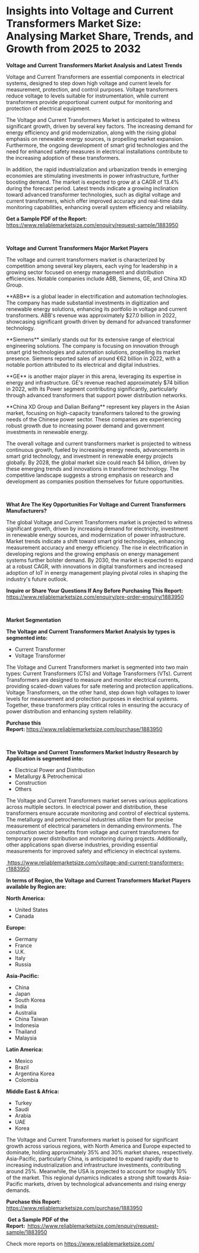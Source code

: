 <p><h1>Insights into Voltage and Current Transformers Market Size: Analysing Market Share, Trends, and Growth from 2025 to 2032</h1></p><p><strong>Voltage and Current Transformers Market Analysis and Latest Trends</strong></p>
<p><p>Voltage and Current Transformers are essential components in electrical systems, designed to step down high voltage and current levels for measurement, protection, and control purposes. Voltage transformers reduce voltage to levels suitable for instrumentation, while current transformers provide proportional current output for monitoring and protection of electrical equipment. </p><p>The Voltage and Current Transformers Market is anticipated to witness significant growth, driven by several key factors. The increasing demand for energy efficiency and grid modernization, along with the rising global emphasis on renewable energy sources, is propelling market expansion. Furthermore, the ongoing development of smart grid technologies and the need for enhanced safety measures in electrical installations contribute to the increasing adoption of these transformers. </p><p>In addition, the rapid industrialization and urbanization trends in emerging economies are stimulating investments in power infrastructure, further boosting demand. The market is expected to grow at a CAGR of 13.4% during the forecast period. Latest trends indicate a growing inclination toward advanced transformer technologies, such as digital voltage and current transformers, which offer improved accuracy and real-time data monitoring capabilities, enhancing overall system efficiency and reliability.</p></p>
<p><strong>Get a Sample PDF of the Report:&nbsp;</strong> <a href="https://www.reliablemarketsize.com/enquiry/request-sample/1883950?utm_campaign=1991&utm_medium=2&utm_source=Github&utm_content=ia&utm_term=22022025&utm_id=voltage-and-current-transformers">https://www.reliablemarketsize.com/enquiry/request-sample/1883950</a></p>
<p>&nbsp;</p>
<p><strong>Voltage and Current Transformers Major Market Players</strong></p>
<p><p>The voltage and current transformers market is characterized by competition among several key players, each vying for leadership in a growing sector focused on energy management and distribution efficiencies. Notable companies include ABB, Siemens, GE, and China XD Group.</p><p>**ABB** is a global leader in electrification and automation technologies. The company has made substantial investments in digitization and renewable energy solutions, enhancing its portfolio in voltage and current transformers. ABB's revenue was approximately $27.0 billion in 2022, showcasing significant growth driven by demand for advanced transformer technology.</p><p>**Siemens** similarly stands out for its extensive range of electrical engineering solutions. The company is focusing on innovation through smart grid technologies and automation solutions, propelling its market presence. Siemens reported sales of around €62 billion in 2022, with a notable portion attributed to its electrical and digital industries.</p><p>**GE** is another major player in this arena, leveraging its expertise in energy and infrastructure. GE's revenue reached approximately $74 billion in 2022, with its Power segment contributing significantly, particularly through advanced transformers that support power distribution networks.</p><p>**China XD Group and Dalian Beifang** represent key players in the Asian market, focusing on high-capacity transformers tailored to the growing needs of the Chinese power sector. These companies are experiencing robust growth due to increasing power demand and government investments in renewable energy.</p><p>The overall voltage and current transformers market is projected to witness continuous growth, fueled by increasing energy needs, advancements in smart grid technology, and investment in renewable energy projects globally. By 2028, the global market size could reach $4 billion, driven by these emerging trends and innovations in transformer technology. The competitive landscape suggests a strong emphasis on research and development as companies position themselves for future opportunities.</p></p>
<p>&nbsp;</p>
<p><strong>What Are The Key Opportunities For Voltage and Current Transformers Manufacturers?</strong></p>
<p><p>The global Voltage and Current Transformers market is projected to witness significant growth, driven by increasing demand for electricity, investment in renewable energy sources, and modernization of power infrastructure. Market trends indicate a shift toward smart grid technologies, enhancing measurement accuracy and energy efficiency. The rise in electrification in developing regions and the growing emphasis on energy management systems further bolster demand. By 2030, the market is expected to expand at a robust CAGR, with innovations in digital transformers and increased adoption of IoT in energy management playing pivotal roles in shaping the industry's future outlook.</p></p>
<p><strong>Inquire or Share Your Questions If Any Before Purchasing This Report:</strong> <a href="https://www.reliablemarketsize.com/enquiry/pre-order-enquiry/1883950?utm_campaign=1991&utm_medium=2&utm_source=Github&utm_content=ia&utm_term=22022025&utm_id=voltage-and-current-transformers">https://www.reliablemarketsize.com/enquiry/pre-order-enquiry/1883950</a></p>
<p>&nbsp;</p>
<p><strong>Market Segmentation</strong></p>
<p><strong>The Voltage and Current Transformers Market Analysis by types is segmented into:</strong></p>
<p><ul><li>Current Transformer</li><li>Voltage Transformer</li></ul></p>
<p><p>The Voltage and Current Transformers market is segmented into two main types: Current Transformers (CTs) and Voltage Transformers (VTs). Current Transformers are designed to measure and monitor electrical currents, providing scaled-down values for safe metering and protection applications. Voltage Transformers, on the other hand, step down high voltages to lower levels for measurement and protection purposes in electrical systems. Together, these transformers play critical roles in ensuring the accuracy of power distribution and enhancing system reliability.</p></p>
<p><strong>Purchase this Report:&nbsp;</strong><a href="https://www.reliablemarketsize.com/purchase/1883950?utm_campaign=1991&utm_medium=2&utm_source=Github&utm_content=ia&utm_term=22022025&utm_id=voltage-and-current-transformers">https://www.reliablemarketsize.com/purchase/1883950</a></p>
<p>&nbsp;</p>
<p><strong>The Voltage and Current Transformers Market Industry Research by Application is segmented into:</strong></p>
<p><ul><li>Electrical Power and Distribution</li><li>Metallurgy & Petrochemical</li><li>Construction</li><li>Others</li></ul></p>
<p><p>The Voltage and Current Transformers market serves various applications across multiple sectors. In electrical power and distribution, these transformers ensure accurate monitoring and control of electrical systems. The metallurgy and petrochemical industries utilize them for precise measurement of electrical parameters in demanding environments. The construction sector benefits from voltage and current transformers for temporary power distribution and monitoring during projects. Additionally, other applications span diverse industries, providing essential measurements for improved safety and efficiency in electrical systems.</p></p>
<p><a href="https://www.reliablemarketsize.com/voltage-and-current-transformers-r1883950?utm_campaign=1991&utm_medium=2&utm_source=Github&utm_content=ia&utm_term=22022025&utm_id=voltage-and-current-transformers">&nbsp;https://www.reliablemarketsize.com/voltage-and-current-transformers-r1883950</a></p>
<p><strong>In terms of Region, the Voltage and Current Transformers Market Players available by Region are:</strong></p>
<p>
    <p> <strong> North America: </strong>
        <ul>
            <li>United States</li>
            <li>Canada</li>
        </ul>
        </p> 
    <p> <strong> Europe: </strong>
        <ul>
            <li>Germany</li>
            <li>France</li>
            <li>U.K.</li>
            <li>Italy</li>
            <li>Russia</li>
        </ul>
        </p> 
    <p> <strong> Asia-Pacific: </strong>
        <ul>
            <li>China</li>
            <li>Japan</li>
            <li>South Korea</li>
            <li>India</li>
            <li>Australia</li>
            <li>China Taiwan</li>
            <li>Indonesia</li>
            <li>Thailand</li>
            <li>Malaysia</li>
        </ul>
        </p> 
    <p> <strong> Latin America: </strong>
        <ul>
            <li>Mexico</li>
            <li>Brazil</li>
            <li>Argentina Korea</li>
            <li>Colombia</li>
        </ul>
        </p> 
    <p> <strong> Middle East & Africa: </strong>
        <ul>
            <li>Turkey</li>
            <li>Saudi</li>
            <li>Arabia</li>
            <li>UAE</li>
            <li>Korea</li>
        </ul>
    </p>
    </p>
<p><p>The Voltage and Current Transformers market is poised for significant growth across various regions, with North America and Europe expected to dominate, holding approximately 35% and 30% market shares, respectively. Asia-Pacific, particularly China, is anticipated to expand rapidly due to increasing industrialization and infrastructure investments, contributing around 25%. Meanwhile, the USA is projected to account for roughly 10% of the market. This regional dynamics indicates a strong shift towards Asia-Pacific markets, driven by technological advancements and rising energy demands.</p></p>
<p><strong>Purchase this Report: </strong><a href="https://www.reliablemarketsize.com/purchase/1883950?utm_campaign=1991&utm_medium=2&utm_source=Github&utm_content=ia&utm_term=22022025&utm_id=voltage-and-current-transformers">https://www.reliablemarketsize.com/purchase/1883950</a></p>
<p>&nbsp;<strong>Get a Sample PDF of the Report:&nbsp;&nbsp;</strong><a href="https://www.reliablemarketsize.com/enquiry/request-sample/1883950?utm_campaign=1991&utm_medium=2&utm_source=Github&utm_content=ia&utm_term=22022025&utm_id=voltage-and-current-transformers">https://www.reliablemarketsize.com/enquiry/request-sample/1883950</a></p>
<p><strong></strong></p>
<p>Check more reports on <a href="https://www.reliablemarketsize.com/?utm_campaign=1991&utm_medium=2&utm_source=Github&utm_content=ia&utm_term=22022025&utm_id=voltage-and-current-transformers">https://www.reliablemarketsize.com/</a></p>